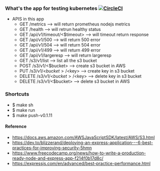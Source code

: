 ### What's the app for testing kubernetes [![CircleCI](https://circleci.com/gh/wrasdf/kube-app/tree/master.svg?style=svg)](https://circleci.com/gh/wrasdf/kube-app/tree/master)
- APIS in this app
  - GET     /metrics                --> will return prometheus nodejs metrics
  - GET     /health                 --> will retrun healthy status
  - GET     /api/v1/timeout/<$timeout>  --> will timeout return response
  - GET     /api/v1/500             --> will return 500 error
  - GET     /api/v1/504             --> will return 504 error
  - GET     /api/v1/499             --> will return 499 error
  - GET     /api/v1/largeresp       --> will return largeresp
  - GET     /s3/v1/list             --> list all the s3 bucket
  - POST    /s3/v1/<$bucket>         --> create s3 bucket in AWS
  - PUT     /s3/v1/<$bucket>/<$key>   --> create key in s3 bucket
  - DELETE  /s3/v1/<$bucket>/<$key>   --> delete key in s3 bucket
  - DELETE  /s3/v1/<$bucket>         --> delete s3 bucket in AWS

### Shortcuts
- $ make sh
- $ make run
- $ make push-v0.1.11

#### Reference
- https://docs.aws.amazon.com/AWSJavaScriptSDK/latest/AWS/S3.html
- https://dev.to/blizzerand/deploying-an-express-application---6-best-practices-for-improving-security-5hmn
- https://www.freecodecamp.org/news/how-to-write-a-production-ready-node-and-express-app-f214f0b17d8c/
- https://expressjs.com/en/advanced/best-practice-performance.html
